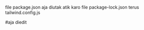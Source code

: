 file package.json aja diutak atik
karo file package-lock.json
terus tailwind.config.js

#aja diedit
